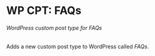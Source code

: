 # WP CPT: FAQs
###### WordPress custom post type for FAQs

Adds a new custom post type to WordPress called *FAQs*.
